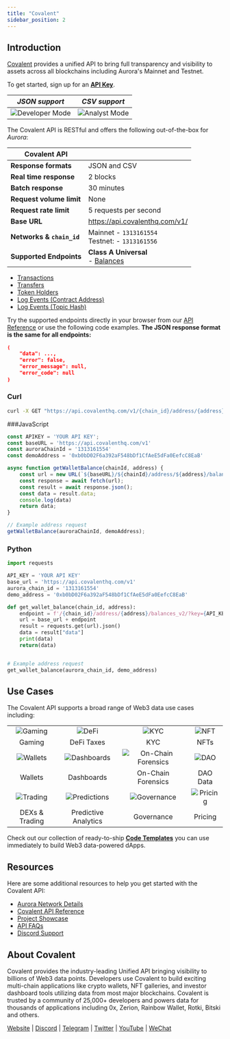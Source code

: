 ```yaml
---
title: "Covalent"
sidebar_position: 2
---
```


## Introduction

[Covalent](https://www.covalenthq.com/?utm_source=aurora&utm_medium=partner-docs) provides a unified API to bring full transparency
and visibility to assets across all blockchains including Aurora's Mainnet and Testnet.

To get started, sign up for an [**API Key**](https://www.covalenthq.com/platform/?utm_source=aurora&utm_medium=partner-docs).

|   *JSON support*    | *CSV support* |
| :-----------: | :-----------: |
| ![Developer Mode](https://www.covalenthq.com/static/images/partner-docs/developer_mode.png) | ![Analyst Mode](https://www.covalenthq.com/static/images/partner-docs/analyst_mode.png)|

The Covalent API is RESTful and offers the following out-of-the-box for *Aurora*:

| **Covalent API** |         |
| ----------- | ----------- |
| **Response formats** | JSON and CSV |
| **Real time response** | 2 blocks |
| **Batch response** | 30 minutes |
| **Request volume limit** | None |
| **Request rate limit** | 5 requests per second |
| **Base URL** | <https://api.covalenthq.com/v1/> |
| **Networks & `chain_id`** | Mainnet - `1313161554`<br> Testnet: - `1313161556`|
| **Supported Endpoints** | **Class A Universal** <br>- [Balances](https://www.covalenthq.com/docs/api/#/0/Get%20token%20balances%20for%20address/USD/1313161554)

- [Transactions](https://www.covalenthq.com/docs/api/#/0/Get%20transactions%20for%20address/USD/1313161554)
- [Transfers](https://www.covalenthq.com/docs/api/#/0/Get%20ERC20%20token%20transfers%20for%20address/USD/1313161554)
- [Token Holders](https://www.covalenthq.com/docs/api/#/0/Get%20token%20holders%20as%20of%20any%20block%20height/USD/1313161554)
- [Log Events (Contract Address)](https://www.covalenthq.com/docs/api/#/0/Get%20log%20events%20by%20contract%20address/USD/1313161554)
- [Log Events (Topic Hash)](https://www.covalenthq.com/docs/api/#/0/Get%20log%20events%20by%20topic%20hash(es)/USD/1313161554)

Try the supported endpoints directly in your browser from our
[API Reference](https://covalenthq.com/docs/api/?utm_source=aurora&utm_medium=partner-docs) or use the following code examples.
**The JSON response format is the same for all endpoints:**

```json
❴
    "data": ...,
    "error": false,
    "error_message": null,
    "error_code": null
❵
```

### Curl

```bash
curl -X GET "https://api.covalenthq.com/v1/{chain_id}/address/{address}/balances_v2/?key={YOUR API KEY}" -H "Accept: application/json"
```

###JavaScript

```js
const APIKEY = 'YOUR API KEY';
const baseURL = 'https://api.covalenthq.com/v1'
const auroraChainId = '1313161554'
const demoAddress = '0xb0bD02F6a392aF548bDf1CfAeE5dFa0EefcC8EaB'

async function getWalletBalance(chainId, address) {
    const url = new URL(`${baseURL}/${chainId}/address/${address}/balances_v2/?key=${APIKEY}`);
    const response = await fetch(url);
    const result = await response.json();
    const data = result.data;
    console.log(data)
    return data;
}

// Example address request
getWalletBalance(auroraChainId, demoAddress);
```

### Python

```python
import requests

API_KEY = 'YOUR API KEY'
base_url = 'https://api.covalenthq.com/v1'
aurora_chain_id = '1313161554'
demo_address = '0xb0bD02F6a392aF548bDf1CfAeE5dFa0EefcC8EaB'

def get_wallet_balance(chain_id, address):
    endpoint = f'/{chain_id}/address/{address}/balances_v2/?key={API_KEY}'
    url = base_url + endpoint
    result = requests.get(url).json()
    data = result["data"]
    print(data)
    return(data)


# Example address request
get_wallet_balance(aurora_chain_id, demo_address)
```

## Use Cases

The Covalent API supports a broad range of Web3 data use cases including:

| | | | |
| :-----------: | :-----------: | :-----------: | :-----------: |
| ![Gaming](https://www.covalenthq.com/static/images/partner-docs/gaming.png) | ![DeFi](https://www.covalenthq.com/static/images/partner-docs/defi.png) | ![KYC](https://www.covalenthq.com/static/images/partner-docs/kyc.png)| ![NFT](https://www.covalenthq.com/static/images/partner-docs/nft_icon.png)|
| Gaming| DeFi Taxes | KYC | NFTs |
| ![Wallets](https://www.covalenthq.com/static/images/partner-docs/wallets.png) | ![Dashboards](https://www.covalenthq.com/static/images/partner-docs/dashboards.png) | ![On-Chain Forensics](https://www.covalenthq.com/static/images/partner-docs/forensics.png)| ![DAO](https://www.covalenthq.com/static/images/partner-docs/dao.png)|
| Wallets| Dashboards | On-Chain Forensics | DAO Data |
| ![Trading](https://www.covalenthq.com/static/images/partner-docs/trading.png) | ![Predictions](https://www.covalenthq.com/static/images/partner-docs/predictions.png) | ![Governance](https://www.covalenthq.com/static/images/partner-docs/governance.png)| ![Pricing](https://www.covalenthq.com/static/images/partner-docs/pricing.png)|
| DEXs & Trading| Predictive Analytics| Governance | Pricing |

Check out our collection of ready-to-ship [**Code Templates**](https://github.com/covalenthq/web3-templates) you can use immediately to build Web3 data-powered dApps.

## Resources

Here are some additional resources to help you get started with the Covalent API:

- [Aurora Network Details](https://www.covalenthq.com/docs/networks/aurora/?utm_source=aurora&utm_medium=partner-docs)
- [Covalent API Reference](https://covalenthq.com/docs/api/?utm_source=aurora&utm_medium=partner-docs)
- [Project Showcase](https://www.covalenthq.com/docs/project-showcase/?utm_source=aurora&utm_medium=partner-docs)
- [API FAQs](https://www.covalenthq.com/docs/developer/faq/?utm_source=aurora&utm_medium=partner-docs)
- [Discord Support](https://www.covalenthq.com/discord/?utm_source=aurora&utm_medium=partner-docs)

## About Covalent

Covalent provides the industry-leading Unified API bringing visibility to billions of Web3 data points. Developers use Covalent to build exciting multi-chain applications like crypto wallets, NFT galleries, and investor dashboard tools utilizing data from most major blockchains. Covalent is trusted by a community of 25,000+ developers and powers data for thousands of applications including 0x, Zerion, Rainbow Wallet, Rotki, Bitski and others.

[Website](https://www.covalenthq.com/?utm_source=aurora&utm_medium=partner-docs) | [Discord](https://covalenthq.com/discord/?utm_source=aurora&utm_medium=partner-docs) | [Telegram](https://t.me/CovalentHQ) | [Twitter](https://twitter.com/covalent_hq) | [YouTube](https://www.youtube.com/channel/UCGn-T9qPiXAx490Wr6WPbOw/?utm_source=aurora&utm_medium=partner-docs) | [WeChat](https://mp.weixin.qq.com/s?__biz=MzU0MzY5ODMzMg==&mid=2247483899&idx=1&sn=9c1d4df3acc04bc35c429b244307d3c7&chksm=fb063d08cc71b41e2da96b4747513acf2ab9182babe57c135e4a7d1fef9255eb3b310217835c&token=2144505038&lang=zh_CN#rd)
